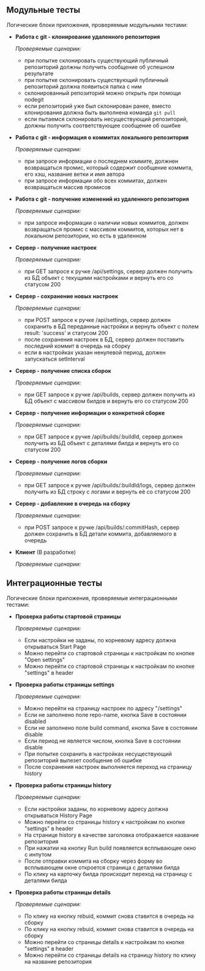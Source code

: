 ## Модульные тесты

Логические блоки приложения, проверяемые модульными тестами:

- **Работа с git - клонирование удаленного репозитория**

  *Проверяемые сценарии:*
  - при попытке склонировать существующий публичный репозиторий должны получить сообщение об успешном результате
  - при попытке склонировать существующий публичный репозиторий должна появиться папка с ним
  - склонированный репозиторий можно открыть при помощи nodegit
  - eсли репозиторий уже был склонирован ранее, вместо клонирования должна быть выполнена команда `git pull`
  - если пытаемся склонировать несуществующий репозиторий, должны получить соответствующее сообщение об ошибке

- **Работа с git - информация о коммитах локального репозитория**

  *Проверяемые сценарии:*
  - при запросе информации о последнем коммите, должнен возвращаться промис, который содержит сообщение коммита, его хэш, название ветки и имя автора
  - при запросе информации обо всех коммитах, должен возвращаться массив промисов

- **Работа с git - получение изменений из удаленного репозитория**

  *Проверяемые сценарии:*
  - при запросе информации о наличии новых коммитов, должен возвращаться промис с массивом коммитов, которых нет в локальном репозитории, но есть в удаленном

- **Сервер - получение настроек**

  *Проверяемые сценарии:*
  - при GET запросе к ручке /api/settings, сервер должен получить из БД объект с текущими настройками и вернуть его со статусом 200

- **Сервер - сохранение новых настроек**

  *Проверяемые сценарии:*
  - при POST запросе к ручке /api/settings, сервер должен сохранить в БД переданные настройки и вернуть объект с полем result: 'success' и статусом 200
  - после сохранения настроек в БД, сервер должен поставить последний коммит в очередь на сборку
  - если в настройках указан ненулевой период, должен запускаться setInterval

- **Сервер - получение списка сборок**

  *Проверяемые сценарии:*
  - при GET запросе к ручке /api/builds, сервер должен получить из БД объект с массивом билдов и вернуть его со статусом 200

- **Сервер - получение информации о конкретной сборке**

  *Проверяемые сценарии:*
  - при GET запросе к ручке /api/builds/:buildId, сервер должен получить из БД объект с деталями билда и вернуть его со статусом 200

- **Сервер - получение логов сборки**

  *Проверяемые сценарии:*
  - при GET запросе к ручке /api/builds/:buildId/logs, сервер должен получить из БД строку с логами и вернуть её со статусом 200

- **Сервер - добавление в очередь на сборку**

  *Проверяемые сценарии:*
  - при POST запросе к ручке /api/builds/:commitHash, сервер должен сохранить в БД детали коммита, добавляемого в очередь

- **Клиент** (В разработке)

  *Проверяемые сценарии:*

## Интеграционные тесты

Логические блоки приложения, проверяемые интеграционными тестами:

- **Проверка работы стартовой страницы**

  *Проверяемые сценарии:*
  - Если настройки не заданы, по корневому адресу должна открываться Start Page
  - Можно перейти со стартовой страницы к настройкам по кнопке "Open settings"
  - Можно перейти со стартовой страницы к настройкам по кнопке "settings" в header

- **Проверка работы страницы settings**

  *Проверяемые сценарии:*
  - Можно перейти на страницу настроек по адресу "/settings"
  - Eсли не заполнено поле repo-name, кнопка Save в состоянии disabled
  - Eсли не заполнено поле build command, кнопка Save в состоянии disable
  - Eсли период не является числом, кнопка Save в состоянии disable
  - При попытке сохранить в настройках несуществующий репозиторий вылезет сообщение об ошибке
  - После сохранения настроек выполняется переход на страницу history

- **Проверка работы страницы history**

  *Проверяемые сценарии:*
  - Если настройки заданы, по корневому адресу должна открываться History Page
  - Можно перейти со страницы history к настройкам по кнопке "settings" в header
  - На странице history в качестве заголовка отображается название репозитория
  - При нажатии на кнопку Run build появляется всплывающее окно с инпутом
  - После отправки коммита на сборку через форму во всплывающем окне откроется страница с деталями билда
  - По клику на карточку билда происходит переход на страницу с деталями билда

- **Проверка работы страницы details**

  *Проверяемые сценарии:*
  - По клику на кнопку rebuid, коммит снова ставится в очередь на сборку
  - По клику на кнопку rebuid, коммит снова ставится в очередь на сборку
  - Можно перейти со страницы details к настройкам по кнопке "settings" в header
  - Можно перейти со страницы details на страницу history по клику на название репозитория